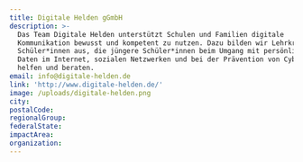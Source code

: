 ```yaml
---
title: Digitale Helden gGmbH
description: >-
  Das Team Digitale Helden unterstützt Schulen und Familien digitale
  Kommunikation bewusst und kompetent zu nutzen. Dazu bilden wir Lehrkräfte und
  Schüler*innen aus, die jüngere Schüler*innen beim Umgang mit persönlichen
  Daten im Internet, sozialen Netzwerken und bei der Prävention von Cybermobbing
  helfen und beraten.
email: info@digitale-helden.de
link: 'http://www.digitale-helden.de/'
image: /uploads/digitale-helden.png
city:
postalCode:
regionalGroup:
federalState:
impactArea:
organization:
---
```


